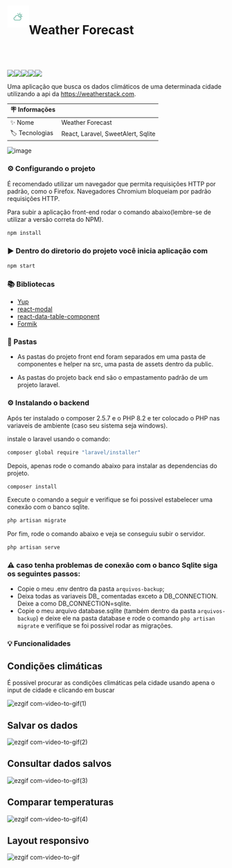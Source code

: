 
<header style='display:flex'>
<img style='width:50px; height:50px; ' src='https://github.com/marcosgregorio/weather-forecast/blob/main/frontend-projeto/public/assets/weather.png?raw=true' />
  <h1> Weather Forecast </h1> 
</header>
<div style='display:flex'>
  <img src='https://img.shields.io/badge/NPM-v9.5.1-yellow' />
  <img src='https://img.shields.io/badge/NODE-v18.16.0-brightgreen' />
  <img src='https://img.shields.io/badge/PHP-v8.2.4-blueviolet' />
  <img src='https://img.shields.io/badge/Composer-v2.5.7-lightgrey' />
  <img src='https://img.shields.io/badge/Laravel%20Installer-v4.5.0-red' />
</div>

Uma aplicação que busca os dados climáticos de uma determinada
cidade utilizando a api da https://weatherstack.com. 

| :placard: Informações  |     |
| -------------  | --- |
| :sparkles: Nome        | Weather Forecast
| :label: Tecnologias | React, Laravel, SweetAlert, Sqlite

![image](https://github.com/marcosgregorio/weather-forecast/assets/78617642/f84833cd-01c3-4534-865d-33516cf7aba3#vitrinedev)

### ⚙️ Configurando o projeto
 É recomendado utilizar um navegador que permita requisições HTTP por padrão, como o Firefox. Navegadores Chromium bloqueiam por padrão requisições HTTP.
 
 Para subir a aplicação front-end rodar o comando abaixo(lembre-se de utilizar a versão correta do NPM).
```bash
npm install
```
### ▶️ Dentro do diretorio do projeto você inicia aplicação com
```bash
npm start
```
### 📚 Bibliotecas
* [Yup](https://www.npmjs.com/package/yup)
* [react-modal](https://www.npmjs.com/package/react-modal)
* [react-data-table-component](https://react-data-table-component.netlify.app/?path=/docs/getting-started-intro--page)
* [Formik](https://formik.org/docs/overview)

### 📁 Pastas
* As pastas do projeto front end foram separados em uma pasta de componentes e helper na src, uma pasta de assets dentro da public.

* As pastas do projeto back end são o empastamento padrão de um projeto laravel.

### ⚙️ Instalando o backend


Após ter instalado o composer 2.5.7 e o PHP 8.2 e ter colocado
o PHP nas variaveis de ambiente (caso seu sistema seja windows).

   instale o laravel usando o comando: 
  ```bash 
  composer global require "laravel/installer"
  ```
   Depois, apenas rode o comando abaixo para instalar as dependencias do projeto.
  ```bash 
  composer install 
  ```
  Execute o comando a seguir e verifique se foi possivel estabelecer uma conexão com o banco sqlite.
  ```bash
  php artisan migrate
  ```
  Por fim, rode o comando abaixo e veja se conseguiu subir o servidor.
  ```bash 
  php artisan serve 
  ```

### ⚠️ caso tenha problemas de conexão com o banco Sqlite siga os seguintes passos:

  * Copie o meu .env dentro da pasta ```arquivos-backup```;
  * Deixa todas as variaveis DB_ comentadas exceto a DB_CONNECTION.
    Deixe a como DB_CONNECTION=sqlite.
  * Copie o meu arquivo database.sqlite (também dentro da pasta ```arquivos-backup```) e deixe ele na pasta database
    e rode o comando ```php artisan migrate``` e verifique se foi possivel rodar as migrações.

### 💡 Funcionalidades

## Condições climáticas
É possivel procurar as condições climáticas pela cidade usando apena o input de cidade e clicando em buscar

![ezgif com-video-to-gif(1)](https://github.com/marcosgregorio/weather-forecast/assets/78617642/0819d243-0d16-4321-a535-f11b8bc51248)

## Salvar os dados

![ezgif com-video-to-gif(2)](https://github.com/marcosgregorio/weather-forecast/assets/78617642/aeff967d-4303-421e-89d6-39b0d6af8ef2)

## Consultar dados salvos

![ezgif com-video-to-gif(3)](https://github.com/marcosgregorio/weather-forecast/assets/78617642/487afcfa-a855-4c88-92ab-1770b8921ca4)

## Comparar temperaturas 

![ezgif com-video-to-gif(4)](https://github.com/marcosgregorio/weather-forecast/assets/78617642/18c1a39e-f4ec-4463-af96-a9ef1a382569)

## Layout responsivo
![ezgif com-video-to-gif](https://github.com/marcosgregorio/weather-forecast/assets/78617642/114c295d-1b46-402f-a8ce-cd7ccf8af008)
